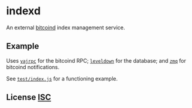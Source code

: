 # indexd
An external [bitcoind](https://github.com/bitcoin/bitcoin) index management service.


## Example
Uses [`yajrpc`](https://github.com/dcousens/yajrpc) for the bitcoind RPC;
[`leveldown`](https://github.com/level/leveldown) for the database;
and [`zmq`](https://www.npmjs.com/package/zmq) for bitcoind notifications.

See [`test/index.js`](test/index.js) for a functioning example.


## License [ISC](LICENSE)
